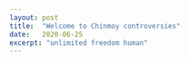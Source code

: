 ```yaml
---
layout: post
title:  "Welcome to Chinmoy controversies"
date:   2020-06-25
excerpt: "unlimited freedom human"
---
```

